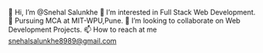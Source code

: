 👋 Hi, I’m @Snehal Salunkhe
👀 I’m interested in Full Stack Web Development.
🌱 Pursuing MCA at MIT-WPU,Pune.
💞️ I’m looking to collaborate on Web Development Projects.
📫 How to reach at me snehalsalunkhe8989@gmail.com
